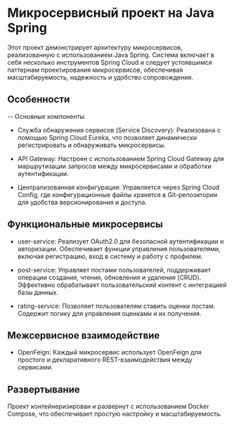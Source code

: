 # Микросервисный проект на Java Spring

Этот проект демонстрирует архитектуру микросервисов, реализованную с использованием Java Spring. Система включает в себя несколько инструментов Spring Cloud и следует устоявшимся паттернам проектирования микросервисов, обеспечивая масштабируемость, надежность и удобство сопровождения.

## Особенности

-- Основные компоненты

- Служба обнаружения сервисов (Service Discovery): Реализована с помощью Spring Cloud Eureka, что позволяет динамически регистрировать и обнаруживать микросервисы.
  
- API Gateway: Настроен с использованием Spring Cloud Gateway для маршрутизации запросов между микросервисами и обработки аутентификации.
  
- Централизованная конфигурация: Управляется через Spring Cloud Config, где конфигурационные файлы хранятся в Git-репозитории для удобства версионирования и доступа.

## Функциональные микросервисы

- user-service: Реализует OAuth2.0 для безопасной аутентификации и авторизации. Обеспечивает функции управления пользователями, включая регистрацию, вход в систему и работу с профилем.

- post-service: Управляет постами пользователей, поддерживает операции создания, чтения, обновления и удаления (CRUD). Эффективно обрабатывает пользовательский контент с интеграцией базы данных.

- rating-service: Позволяет пользователям ставить оценки постам. Содержит логику для управления оценками и их получения.

## Межсервисное взаимодействие

- OpenFeign: Каждый микросервис использует OpenFeign для простого и декларативного REST-взаимодействия между сервисами.

## Развертывание

Проект контейнеризирован и развернут с использованием Docker Compose, что обеспечивает простую настройку и масштабируемость.

